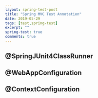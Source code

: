 ```yaml
---
layout: spring-test-post
title: "Spring MVC Test Annotation"
date: 2019-05-29
tags: [test,spring-test]
excerpt: ""
spring-test: true
comments: true
---
```




## @SpringJUnit4ClassRunner

## @WebAppConfiguration

## @ContextConfiguration
